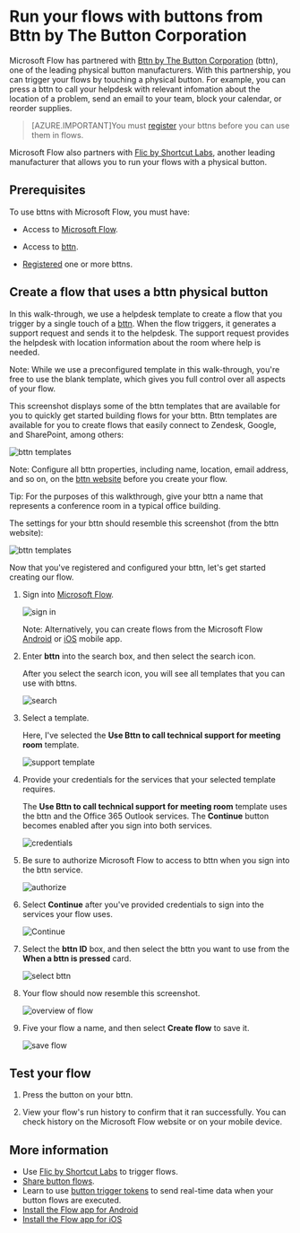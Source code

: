 <properties
    pageTitle="Start your flows with a bttn| Microsoft Flow|Microsoft Flow"
    description="Learn how to start your flows with a bttn"
    services=""
    suite="flow"
    documentationCenter="na"
    authors="msftman"
    manager="anneta"
    editor=""
    tags=""/>

<tags
   ms.service="flow"
   ms.devlang="na"
   ms.topic="article"
   ms.tgt_pltfrm="na"
   ms.workload="na"
   ms.date="04/30/2017"
   ms.author="deonhe"/>

# Run your flows with buttons from Bttn by The Button Corporation

Microsoft Flow has partnered with [Bttn by The Button Corporation](https://my.bt.tn/) (bttn), one of the leading physical button manufacturers. With this partnership, you can trigger your flows by touching a physical button. For example, you can press a bttn to call your helpdesk with relevant infomation about the location of a problem, send an email to your team, block your calendar, or reorder supplies.

>[AZURE.IMPORTANT]You must [register](https://my.bt.tn/) your bttns before you can use them in flows.

Microsoft Flow also partners with [Flic by Shortcut Labs](./flic-button-flows.md), another leading manufacturer that allows you to run your flows with a physical button.

## Prerequisites

To use bttns with Microsoft Flow, you must have:

- Access to [Microsoft Flow](https://flow.microsoft.com).

- Access to [bttn](https://my.bt.tn/).

- [Registered](https://my.bt.tn/) one or more bttns.

## Create a flow that uses a bttn physical button

In this walk-through, we use a helpdesk template to create a flow that you trigger by a single touch of a [bttn](https://my.bt.tn/). When the flow triggers, it generates a support request and sends it to the helpdesk. The support request provides the helpdesk with location information about the room where help is needed.

Note: While we use a preconfigured template in this walk-through, you're free to use the blank template, which gives you full control over all aspects of your flow.

This screenshot displays some of the bttn templates that are available for you to quickly get started building flows for your bttn. Bttn templates are available for you to create flows that easily connect to Zendesk, Google, and SharePoint, among others:

![bttn templates](./media/bttn-button-flows/bttn-templates.png)

Note: Configure all bttn properties, including name, location, email address, and so on, on the [bttn website](https://my.bt.tn/) before you create your flow.

Tip: For the purposes of this walkthrough, give your bttn a name that represents a conference room in a typical office building.

The settings for your bttn should resemble this screenshot (from the bttn website):

![bttn templates](./media/bttn-button-flows/bttn-config.png)

Now that you've registered and configured your bttn, let's get started creating our flow.

1. Sign into [Microsoft Flow](https://flow.microsoft.com).

     ![sign in](./media/bttn-button-flows/sign-into-flow.png)

     Note: Alternatively, you can create flows from the Microsoft Flow [Android](https://aka.ms/flowmobiledocsandroid) or [iOS](https://aka.ms/flowmobiledocsios) mobile app.

1. Enter **bttn** into the search box, and then select the search icon.

   After you select the search icon, you will see all templates that you can use with bttns.

   ![search](./media/bttn-button-flows/bttn-search-template.png)

1. Select a template.

   Here, I've selected the **Use Bttn to call technical support for meeting room** template.

   ![support template](./media/bttn-button-flows/bttn-select-template.png)

1. Provide your credentials for the services that your selected template requires.

   The **Use Bttn to call technical support for meeting room** template uses the bttn and the Office 365 Outlook services. The **Continue** button becomes enabled after you sign into both services.

     ![credentials](./media/bttn-button-flows/bttn-provide-credentials.png)

1. Be sure to authorize Microsoft Flow to access to bttn when you sign into the bttn service.

     ![authorize](./media/bttn-button-flows/authorize-bttn.png)

1. Select **Continue** after you've provided credentials to sign into the services your flow uses.

     ![Continue](./media/bttn-button-flows/continue.png)

1. Select the **bttn ID** box, and then select the bttn you want to use from the **When a bttn is pressed** card.

     ![select bttn](./media/bttn-button-flows/bttn-id.png)

1. Your flow should now resemble this screenshot.

     ![overview of flow](./media/bttn-button-flows/bttn-done.png)

1. Five your flow a name, and then select **Create flow** to save it.

     ![save flow](./media/bttn-button-flows/save.png)

## Test your flow

1. Press the button on your bttn.

1. View your flow's run history to confirm that it ran successfully. You can check history on the Microsoft Flow website or on your mobile device.

## More information

- Use [Flic by Shortcut Labs](./flic-button-flows.md) to trigger flows.
- [Share button flows](./share-buttons.md).
- Learn to use [button trigger tokens](./introduction-to-button-trigger-tokens.md) to send real-time data when your button flows are executed.
- [Install the Flow app for Android](https://aka.ms/flowmobiledocsandroid)
- [Install the Flow app for iOS](https://aka.ms/flowmobiledocsios)

